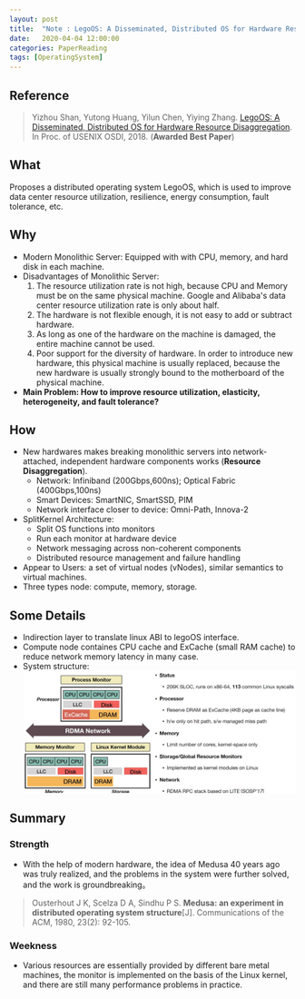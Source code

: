 ```yaml
---
layout: post
title:  "Note : LegoOS: A Disseminated, Distributed OS for Hardware Resource Disaggregation"
date:   2020-04-04 12:00:00
categories: PaperReading
tags: [OperatingSystem]
---
```


## Reference

> Yizhou Shan, Yutong Huang, Yilun Chen, Yiying Zhang. [LegoOS: A Disseminated, Distributed OS for Hardware Resource Disaggregation](https://www.usenix.org/system/files/osdi18-shan.pdf). In Proc. of USENIX OSDI, 2018. (**Awarded Best Paper**)

## What

Proposes a distributed operating system LegoOS, which is used to improve data center resource utilization, resilience, energy consumption, fault tolerance, etc.

<!-- more -->

## Why

* Modern Monolithic Server: Equipped with  with CPU, memory, and hard disk in each machine.
* Disadvantages of Monolithic Server:
    1. The resource utilization rate is not high, because CPU and Memory must be on the same physical machine. Google and Alibaba's data center resource utilization rate is only about half.
    2. The hardware is not flexible enough, it is not easy to add or subtract hardware.
    3. As long as one of the hardware on the machine is damaged, the entire machine cannot be used.
    4. Poor support for the diversity of hardware. In order to introduce new hardware, this physical machine is usually replaced, because the new hardware is usually strongly bound to the motherboard of the physical machine.
* **Main Problem: How to improve resource utilization, elasticity, heterogeneity, and fault tolerance?**

## How

* New hardwares makes breaking monolithic servers into network-attached, independent hardware components works (**Resource Disaggregation**).
    * Network: Infiniband (200Gbps,600ns); Optical Fabric (400Gbps,100ns)
    * Smart Devices: SmartNIC, SmartSSD, PIM
    * Network interface closer to device: Omni-Path, Innova-2
* SplitKernel Architecture:
    * Split OS functions into monitors
    * Run each monitor at hardware device
    * Network messaging across non-coherent components
    * Distributed resource management and failure handling
* Appear to Users: a set of virtual nodes (vNodes), similar semantics to virtual machines.
* Three types node: compute, memory, storage. 

## Some Details

* Indirection layer to translate linux ABI to legoOS interface.
* Compute node containes CPU cache and ExCache (small RAM cache) to reduce network memory latency in many case.
* System structure:
![LegoOS](img/paperReading/LegoOS.jpg)

## Summary

### Strength

* With the help of modern hardware, the idea of Medusa 40 years ago was truly realized, and the problems in the system were further solved, and the work is groundbreaking。

> Ousterhout J K, Scelza D A, Sindhu P S. **Medusa: an experiment in distributed operating system structure**[J]. Communications of the ACM, 1980, 23(2): 92-105.

### Weekness

* Various resources are essentially provided by different bare metal machines, the monitor is implemented on the basis of the Linux kernel, and there are still many performance problems in practice.
